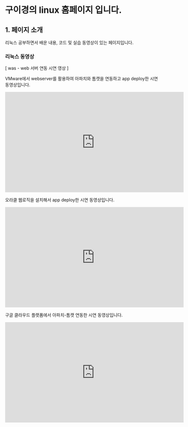 # 구이경의 linux 홈페이지 입니다.

## 1. 페이지 소개 

리눅스 공부하면서 배운 내용, 코드 및 실습 동영상이 있는 페이지입니다.
 

### 리눅스  동영상 ###
 [ was - web 서버 연동 시연 영상 ]
 
 VMware에서 webserver를 활용하여 아파치와 톰캣을 연동하고 app deploy한 시연 동영상입니다.
<iframe width="580" height="326" src="https://www.youtube.com/embed/3jdb5LBUecA" title="YouTube video player" frameborder="0" allow="accelerometer; autoplay; clipboard-write; encrypted-media; gyroscope; picture-in-picture" allowfullscreen></iframe>



오라클 웹로직을 설치해서 app deploy한 시연 동영상입니다.
<iframe width="580" height="326" src="https://www.youtube.com/embed/tAS1TnIZ94g" title="YouTube video player" frameborder="0" allow="accelerometer; autoplay; clipboard-write; encrypted-media; gyroscope; picture-in-picture" allowfullscreen></iframe>




구글 클라우드 플랫폼에서 아파치-톰캣 연동한 시연 동영상입니다. 
<iframe width="580" height="326" src="https://www.youtube.com/embed/VwNnIBIlk8E" title="YouTube video player" frameborder="0" allow="accelerometer; autoplay; clipboard-write; encrypted-media; gyroscope; picture-in-picture" allowfullscreen></iframe>


